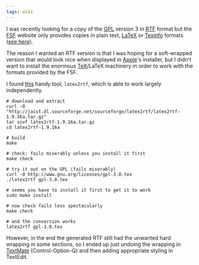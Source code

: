 ```yaml
---
tags: wiki
---
```


I was recently looking for a copy of the [GPL](/wiki/GPL) version 3 in [RTF](/wiki/RTF) format but the [FSF](/wiki/FSF) website only provides copies in plain text, [LaTeX](/wiki/LaTeX) or [Texinfo](/wiki/Texinfo) formats ([see here](http://www.gnu.org/licenses/gpl-3.0.html)).

The reason I wanted an RTF version is that I was hoping for a soft-wrapped version that would look nice when displayed in [Apple](/wiki/Apple)'s installer, but I didn't want to install the enormous [TeX](/wiki/TeX)/LaTeX machinery in order to work with the formats provided by the FSF.

I found [this](http://sourceforge.net/projects/latex2rtf/) handy tool, `latex2rtf`, which is able to work largely independently.

    # download and extract
    curl -O "http://jaist.dl.sourceforge.net/sourceforge/latex2rtf/latex2rtf-1.9.16a.tar.gz"
    tar xzvf latex2rtf-1.9.16a.tar.gz 
    cd latex2rtf-1.9.16a

    # build
    make

    # check: fails miserably unless you install it first
    make check

    # try it out on the GPL (fails miserably)
    curl -O http://www.gnu.org/licenses/gpl-3.0.tex
    ./latex2rtf gpl-3.0.tex 

    # seems you have to install it first to get it to work
    sudo make install

    # now check fails less spectacularly
    make check

    # and the conversion works
    latex2rtf gpl-3.0.tex

However, in the end the generated RTF still had the unwanted hard wrapping in some sections, so I ended up just undoing the wrapping in [TextMate](/wiki/TextMate) (Control-Option-Q) and then adding appropriate styling in TextEdit.
